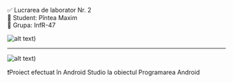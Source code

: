 ✅ Lucrarea de laborator Nr. 2 <br>
👔 Student: Pîntea Maxim <br>
📃 Grupa: InfR-47 <br> 

![alt text](https://i.imgur.com/oAxC8tZ.png))<hr>
![alt text](https://i.imgur.com/NblQZgP.png))

❗Proiect efectuat în Android Studio la obiectul Programarea Android <br>

